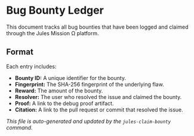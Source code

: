 # Bug Bounty Ledger

This document tracks all bug bounties that have been logged and claimed through the Jules Mission Ω platform.

## Format

Each entry includes:
-   **Bounty ID:** A unique identifier for the bounty.
-   **Fingerprint:** The SHA-256 fingerprint of the underlying flaw.
-   **Reward:** The amount of the bounty.
-   **Resolver:** The user who resolved the issue and claimed the bounty.
-   **Proof:** A link to the debug proof artifact.
-   **Citation:** A link to the pull request or commit that resolved the issue.

*This file is auto-generated and updated by the `jules-claim-bounty` command.*